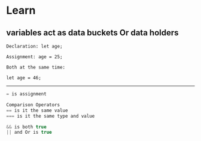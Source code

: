# Learn

## variables act as data buckets Or data holders

```JS
Declaration: let age;

Assignment: age = 25;

Both at the same time:

let age = 46;
```

- - - -

```js
= is assignment

Comparison Operators
== is it the same value
=== is it the same type and value

&& is both true
|| and Or is true
